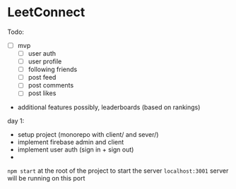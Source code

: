 # LeetConnect

Todo:

- [ ] mvp 
  - [ ] user auth
  - [ ] user profile
  - [ ] following friends
  - [ ] post feed
  - [ ] post comments
  - [ ] post likes
  
- additional features possibly, leaderboards (based on rankings)

day 1:
- setup project (monorepo with client/ and sever/)
- implement firebase admin and client 
- implement user auth (sign in + sign out)
- 


`npm start` at the root of the project to start the server
`localhost:3001` server will be running on this port
